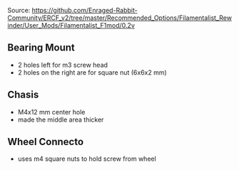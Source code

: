 Source: https://github.com/Enraged-Rabbit-Community/ERCF_v2/tree/master/Recommended_Options/Filamentalist_Rewinder/User_Mods/Filamentalist_F1mod/0.2v

## Bearing Mount
- 2 holes left for m3 screw head
- 2 holes on the right are for square nut (6x6x2 mm)

## Chasis
- M4x12 mm center hole
- made the middle area thicker

## Wheel Connecto
- uses m4 square nuts to hold screw from wheel
